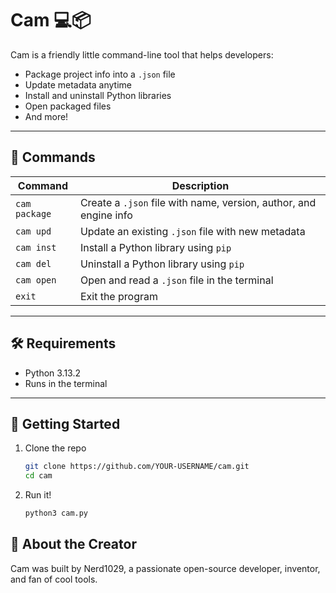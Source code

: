 # Cam 💻📦

Cam is a friendly little command-line tool that helps developers:

- Package project info into a `.json` file
- Update metadata anytime
- Install and uninstall Python libraries
- Open packaged files
- And more!

---

## 🔧 Commands

| Command        | Description                                                  |
|----------------|--------------------------------------------------------------|
| `cam package`  | Create a `.json` file with name, version, author, and engine info |
| `cam upd`      | Update an existing `.json` file with new metadata            |
| `cam inst`     | Install a Python library using `pip`                         |
| `cam del`      | Uninstall a Python library using `pip`                       |
| `cam open`     | Open and read a `.json` file in the terminal                 |
| `exit`         | Exit the program                                             |


---

## 🛠️ Requirements
- Python 3.13.2
- Runs in the terminal

---

## 🚀 Getting Started

1. Clone the repo  
   ```bash
   git clone https://github.com/YOUR-USERNAME/cam.git
   cd cam

2. Run it!
   ```bash
   python3 cam.py

## 🎨 About the Creator

Cam was built by Nerd1029, a passionate open-source developer, inventor, and fan of cool tools.

